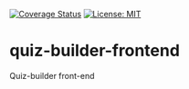 [![Coverage Status](https://coveralls.io/repos/github/estand25/quiz-builder-frontend/badge.svg?branch=master)](https://coveralls.io/github/estand25/quiz-builder-frontend?branch=master) [![License: MIT](https://img.shields.io/badge/License-MIT-yellow.svg)](https://opensource.org/licenses/MIT)

# quiz-builder-frontend

Quiz-builder front-end
